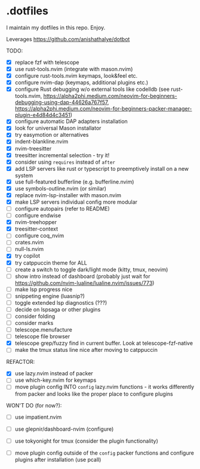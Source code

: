 # .dotfiles

I maintain my dotfiles in this repo. Enjoy.

Leverages https://github.com/anishathalye/dotbot

TODO:
- [x] replace fzf with telescope
- [x] use rust-tools.nvim (integrate with mason.nvim)
- [x] configure rust-tools.nvim keymaps, look&feel etc.
- [x] configure nvim-dap (keymaps, additional plugins etc.)
- [x] configure Rust debugging w/o external tools like codelldb (see rust-tools.nvim, https://alpha2phi.medium.com/neovim-for-beginners-debugging-using-dap-44626a767f57, https://alpha2phi.medium.com/neovim-for-beginners-packer-manager-plugin-e4d84d4c3451)
- [x] configure automatic DAP adapters installation
- [x] look for universal Mason installator
- [x] try easymotion or alternatives
- [x] indent-blankline.nvim
- [x] nvim-treesitter
- [x] treesitter incremental selection - try it!
- [x] consider using `requires` instead of `after`
- [x] add LSP servers like rust or typescript to preemptively install on a new system
- [x] use full-featured bufferline (e.g. bufferline.nvim)
- [x] use symbols-outline.nvim (or similar)
- [x] replace nvim-lsp-installer with mason.nvim
- [x] make LSP servers individual config more modular
- [ ] configure autopairs (refer to README)
- [ ] configure endwise
- [x] nvim-treehopper
- [x] treesitter-context
- [ ] configure coq_nvim
- [ ] crates.nvim
- [ ] null-ls.nvim
- [x] try copilot
- [x] try catppuccin theme for ALL 
- [ ] create a switch to toggle dark/light mode (kitty, tmux, neovim)
- [ ] show intro instead of dashboard (probably just wait for https://github.com/nvim-lualine/lualine.nvim/issues/773)
- [ ] make lsp progress nice
- [ ] snippeting engine (luasnip?)
- [ ] toggle extended lsp diagnostics (???)
- [ ] decide on lspsaga or other plugins
- [ ] consider folding
- [ ] consider marks
- [ ] telescope.menufacture
- [ ] telescope file browser
- [x] telescope grep/fuzzy find in current buffer. Look at telescope-fzf-native
- [ ] make the tmux status line nice after moving to catppuccin

REFACTOR:
- [x] use lazy.nvim instead of packer
- [ ] use which-key.nvim for keymaps
- [ ] move plugin config INTO `config` lazy.nvim functions - it works differently from packer and looks like the proper place to configure plugins

WON'T DO (for now?):
- [ ] use impatient.nvim
- [ ] use glepnir/dashboard-nvim (configure)
- [ ] use tokyonight for tmux (consider the plugin functionality)
- [ ] move plugin config outside of the `config` packer functions and configure plugins after installation (use pcall)

